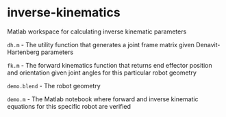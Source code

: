 # inverse-kinematics

Matlab workspace for calculating inverse kinematic parameters

`dh.m` - The utility function that generates a joint frame matrix given Denavit-Hartenberg parameters

`fk.m` - The forward kinematics function that returns end effector position and orientation given joint angles for this particular robot geometry

`demo.blend` - The robot geometry

`demo.m` - The Matlab notebook where forward and inverse kinematic equations for this specific robot are verified
